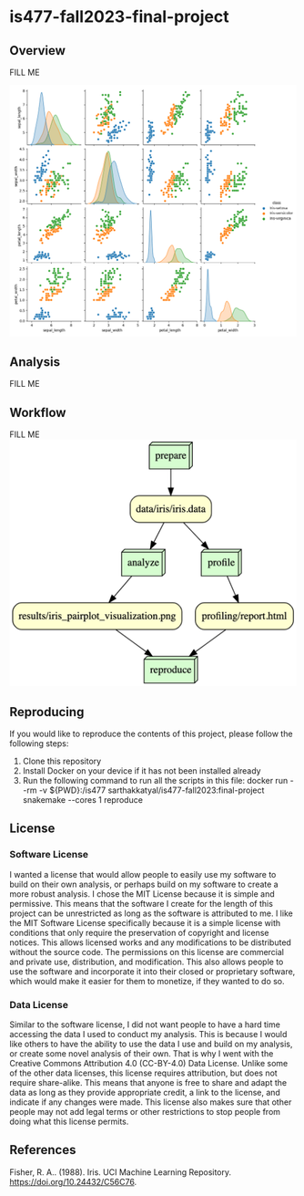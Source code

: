 # is477-fall2023-final-project

## Overview
FILL ME

![Pairplot Visualization](results/iris_pairplot_visualization.png)
## Analysis
FILL ME

## Workflow
FILL ME
![Workflow Visualization](workflow_visualization_graph.png)

## Reproducing
If you would like to reproduce the contents of this project, please follow the following steps:
1. Clone this repository
2. Install Docker on your device if it has not been installed already
3. Run the following command to run all the scripts in this file:
docker run --rm -v ${PWD}:/is477 sarthakkatyal/is477-fall2023:final-project snakemake --cores 1 reproduce

## License
### Software License
I wanted a license that would allow people to easily use my software to build on their own analysis, or perhaps build on my software to create a more robust analysis. I chose the MIT License because it is simple and permissive. This means that the software I create for the length of this project can be unrestricted as long as the software is attributed to me. I like the MIT Software License specifically because it is a simple license with conditions that only require the preservation of copyright and license notices. This allows licensed works and any modifications to be distributed without the source code. The permissions on this license are commercial and private use, distribution, and modification. This also allows people to use the software and incorporate it into their closed or proprietary software, which would make it easier for them to monetize, if they wanted to do so.

### Data License
Similar to the software license, I did not want people to have a hard time accessing the data I used to conduct my analysis. This is because I would like others to have the ability to use the data I use and build on my analysis, or create some novel analysis of their own. That is why I went with the Creative Commons Attribution 4.0 (CC-BY-4.0) Data License. Unlike some of the other data licenses, this license requires attribution, but does not require share-alike. This means that anyone is free to share and adapt the data as long as they provide appropriate credit, a link to the license, and indicate if any changes were made. This license also makes sure that other people may not add legal terms or other restrictions to stop people from doing what this license permits.

## References
Fisher, R. A.. (1988). Iris. UCI Machine Learning Repository. https://doi.org/10.24432/C56C76.